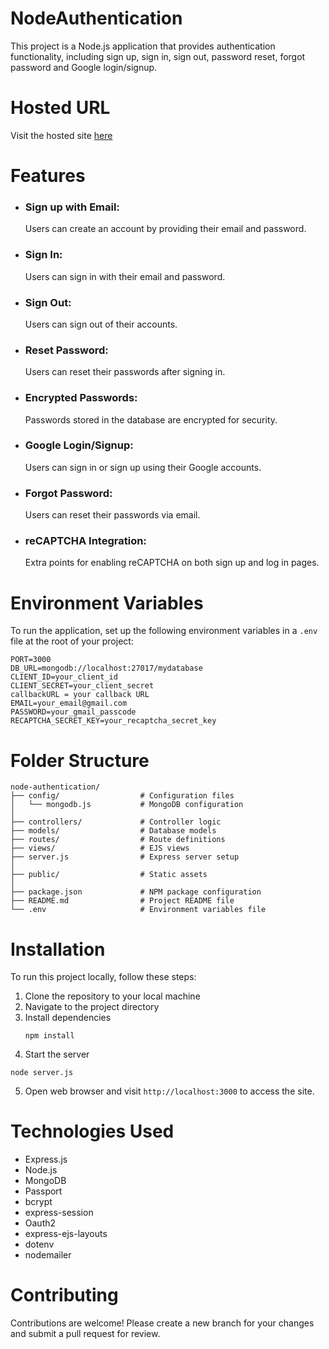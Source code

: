 # NodeAuthentication
This project is a Node.js application that provides authentication functionality, including sign up, sign in, sign out, password reset, forgot password and Google login/signup.

# Hosted URL
Visit the hosted site [here]()

# Features
- ### Sign up with Email:
    Users can create an account by providing their email and password.
- ### Sign In:
    Users can sign in with their email and password.
- ### Sign Out:
    Users can sign out of their accounts.
- ### Reset Password:
    Users can reset their passwords after signing in.
- ### Encrypted Passwords:
    Passwords stored in the database are encrypted for security.
- ### Google Login/Signup:
    Users can sign in or sign up using their Google accounts.
- ### Forgot Password:
    Users can reset their passwords via email.
- ### reCAPTCHA Integration:
    Extra points for enabling reCAPTCHA on both sign up and log in pages.

# Environment Variables
To run the application, set up the following environment variables in a ```.env``` file at the root of your project:

```
PORT=3000
DB_URL=mongodb://localhost:27017/mydatabase
CLIENT_ID=your_client_id
CLIENT_SECRET=your_client_secret
callbackURL = your callback URL
EMAIL=your_email@gmail.com
PASSWORD=your_gmail_passcode
RECAPTCHA_SECRET_KEY=your_recaptcha_secret_key
```
# Folder Structure

```
node-authentication/
├── config/                  # Configuration files
│   └── mongodb.js           # MongoDB configuration
│
├── controllers/             # Controller logic
├── models/                  # Database models
├── routes/                  # Route definitions
├── views/                   # EJS views
├── server.js                # Express server setup
│
├── public/                  # Static assets
│
├── package.json             # NPM package configuration
├── README.md                # Project README file
└── .env                     # Environment variables file
```

# Installation
To run this project locally, follow these steps:
1. Clone the repository to your local machine
2. Navigate to the project directory
3. Install dependencies
   ```
   npm install
   ```
4. Start the server
  ```
  node server.js
  ```
5. Open web browser and visit ```http://localhost:3000``` to access the site.

# Technologies Used
- Express.js
- Node.js
- MongoDB
- Passport
- bcrypt
- express-session
- Oauth2
- express-ejs-layouts
- dotenv
- nodemailer

# Contributing
Contributions are welcome! Please create a new branch for your changes and submit a pull request for review.















